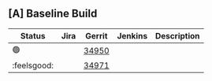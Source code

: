[A] Baseline Build
------------------

| Status | Jira | Gerrit | Jenkins | Description |
| ------ | ---- | ------ | ------- | ----------- |
| :green_circle: | | [34950](https://gerrit.opencord.org/c/ofagent-go/+/34950) | | |
| :feelsgood: | | [34971](https://gerrit.opencord.org/c/ofagent-go/+/34971) | | |
